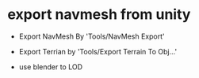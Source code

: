 # export navmesh from unity

* Export NavMesh By 'Tools/NavMesh Export'

* Export Terrian by 'Tools/Export Terrain To Obj...'

* use blender to LOD
